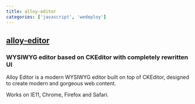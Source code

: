 ```yaml
---
title: alloy-editor
categories: ['javascript', 'wedeploy']
---
```

## [alloy-editor](https://github.com/liferay/alloy-editor)

### WYSIWYG editor based on CKEditor with completely rewritten UI


Alloy Editor is a modern WYSIWYG editor built on top of CKEditor, designed to create modern and gorgeous web content.

Works on IE11, Chrome, Firefox and Safari.
